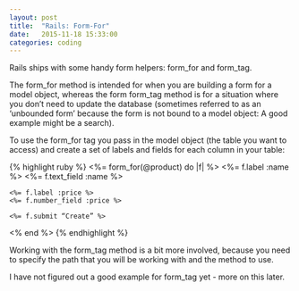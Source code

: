 ```yaml
---
layout: post
title:  "Rails: Form-For"
date:   2015-11-18 15:33:00
categories: coding
---
```


Rails ships with some handy form helpers: form_for and form_tag.

The form_for method is intended for when you are building a form for a model object, whereas the form form_tag method is for a situation where you don’t need to update the database (sometimes referred to as an ‘unbounded form’ because the form is not bound to a model object: A good example might be a search).

To use the form_for tag you pass in the model object (the table you want to access) and create a set of labels and fields for each column in your table:

{% highlight ruby %}
<%= form_for(@product) do |f| %>
    <%= f.label :name %>
    <%= f.text_field :name %>

    <%= f.label :price %>
    <%= f.number_field :price %>

    <%= f.submit “Create” %>
<% end %>
{% endhighlight %}

Working with the form_tag method is a bit more involved, because you need to specify the path that you will be working with and the method to use.

I have not figured out a good example for form_tag yet - more on this later.
